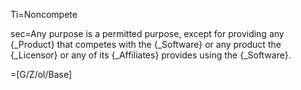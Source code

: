 
Ti=Noncompete

sec=Any purpose is a permitted purpose, except for providing any {_Product} that competes with the {_Software} or any product the {_Licensor} or any of its {_Affiliates} provides using the {_Software}.

=[G/Z/ol/Base]